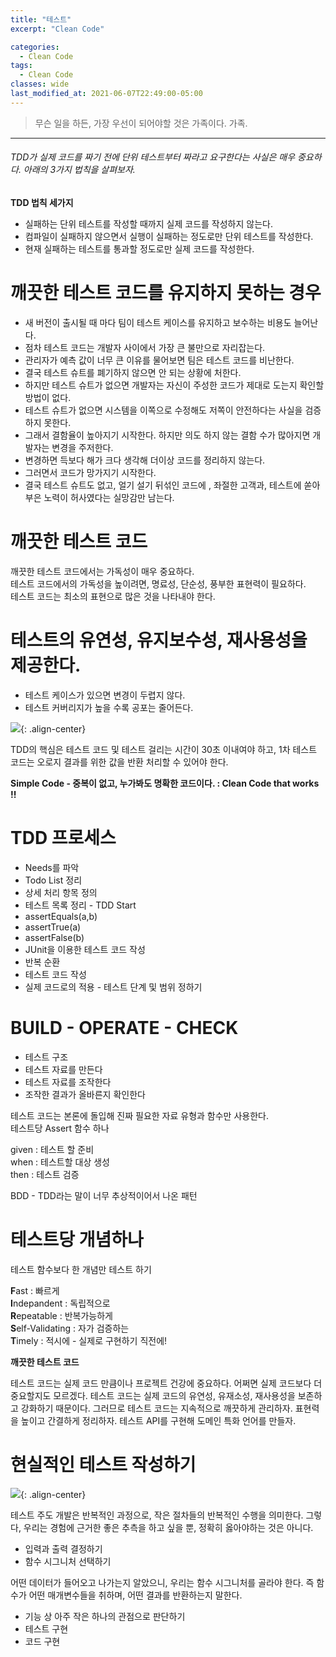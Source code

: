 ```yaml
---
title: "테스트"
excerpt: "Clean Code"

categories:
  - Clean Code
tags:
  - Clean Code 
classes: wide
last_modified_at: 2021-06-07T22:49:00-05:00
---
```


> 무슨 일을 하든, 가장 우선이 되어야할 것은 가족이다. 
> 가족.

***

###### TDD가 실제 코드를 짜기 전에 단위 테스트부터 짜라고 요구한다는 사실은 매우 중요하다. 아래의 3가지 법칙을 살펴보자.

**TDD 법칙 세가지**  

- 실패하는 단위 테스트를 작성할 때까지 실제 코드를 작성하지 않는다.
- 컴파일이 실패하지 않으면서 실행이 실패하는 정도로만 단위 테스트를 작성한다.
- 현재 실패하는 테스트를 통과할 정도로만 실제 코드를 작성한다.

# 깨끗한 테스트 코드를 유지하지 못하는 경우

- 새 버전이 출시될 때 마다 팀이 테스트 케이스를 유지하고 보수하는 비용도 늘어난다.
- 점차 테스트 코드는 개발자 사이에서 가장 큰 불만으로 자리잡는다.
- 관리자가 예측 값이 너무 큰 이유를 물어보면 팀은 테스트 코드를 비난한다.
- 결국 테스트 슈트를 폐기하지 않으면 안 되는 상황에 처한다.
- 하지만 테스트 슈트가 없으면 개발자는 자신이 주성한 코드가 제대로 도는지 확인할 방법이 없다.
- 테스트 슈트가 없으면 시스템을 이쪽으로 수정해도 저쪽이 안전하다는 사실을 검증하지 못한다.
- 그래서 결함율이 높아지기 시작한다. 하지만 의도 하지 않는 결함 수가 많아지면 개발자는 변경을 주저한다.
- 변경하면 득보다 해가 크다 생각해 더이상 코드를 정리하지 않는다.
- 그러면서 코드가 망가지기 시작한다.
- 결국 테스트 슈트도 없고, 얼기 설기 뒤섞인 코드에 , 좌절한 고객과, 테스트에 쏟아 부은 노력이 허사였다는 실망감만 남는다.

# 깨끗한 테스트 코드

깨끗한 테스트 코드에서는 가독성이 매우 중요하다.  
테스트 코드에서의 가독성을 높이려면, 명료성, 단순성, 풍부한 표현력이 필요하다.  
테스트 코드는 최소의 표현으로 많은 것을 나타내야 한다.  

# 테스트의 유연성, 유지보수성, 재사용성을 제공한다.

- 테스트 케이스가 있으면 변경이 두렵지 않다.
- 테스트 커버리지가 높을 수록 공포는 줄어든다.

![](https://keepinmindsh.github.io/lines/assets/img/TDD.png){: .align-center}

TDD의 핵심은 테스트 코드 및 테스트 걸리는 시간이 30초 이내여야 하고, 1차 테스트 코드는 오로지 결과를 위한 값을 반환 처리할 수 있어야 한다.  

**Simple Code - 중복이 없고, 누가봐도 명확한 코드이다. : Clean Code that works !!**

# TDD 프로세스

- Needs를 파악
- Todo List 정리
- 상세 처리 항목 정의
- 테스트 목록 정리 - TDD Start
- assertEquals(a,b)
- assertTrue(a)
- assertFalse(b)
- JUnit을 이용한 테스트 코드 작성
- 반복 순환
- 테스트 코드 작성
- 실제 코드로의 적용 - 테스트 단계 및 범위 정하기

# BUILD - OPERATE - CHECK

- 테스트 구조
- 테스트 자료를 만든다
- 테스트 자료를 조작한다
- 조작한 결과가 올바른지 확인한다


테스트 코드는 본론에 돌입해 진짜 필요한 자료 유형과 함수만 사용한다.  
테스트당 Assert 함수 하나  

given : 테스트 할 준비  
when : 테스트할 대상 생성  
then : 테스트 검증  


BDD - TDD라는 말이 너무 추상적이어서 나온 패턴  

# 테스트당 개념하나

테스트 함수보다 한 개념만 테스트 하기

**F**ast : 빠르게  
**I**ndepandent : 독립적으로  
**R**epeatable : 반복가능하게  
**S**elf-Validating : 자가 검증하는  
**T**imely : 적시에 - 실제로 구현하기 직전에!  

**깨끗한 테스트 코드**  

테스트 코드는 실제 코드 만큼이나 프로젝트 건강에 중요하다. 어쩌면 실제 코드보다 더 중요할지도 모르겠다. 테스트 코드는 실제 코드의 유연성, 유재소성, 재사용성을 보존하고 강화하기 때문이다. 그러므로 테스트 코드는 지속적으로 깨끗하게 관리하자. 표현력을 높이고 간결하게 정리하자. 테스트 API를 구현해 도메인 특화 언어를 만들자.

# 현실적인 테스트 작성하기

![](https://keepinmindsh.github.io/lines/assets/img/TDD_martinfowler.png){: .align-center}

테스트 주도 개발은 반복적인 과정으로, 작은 절차들의 반복적인 수행을 의미한다. 그렇다, 우리는 경험에 근거한 좋은 추측을 하고 싶을 뿐, 정확히 옳아야하는 것은 아니다.
- 입력과 출력 결정하기
- 함수 시그니처 선택하기  

어떤 데이터가 들어오고 나가는지 알았으니, 우리는 함수 시그니처를 골라야 한다. 즉 함수가 어떤 매개변수들을 취하며, 어떤 결과를 반환하는지 말한다.

- 기능 상 아주 작은 하나의 관점으로 판단하기
- 테스트 구현
- 코드 구현
